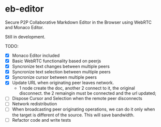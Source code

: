 # eb-editor

Secure P2P Collaborative Markdown Editor in the Browser using WebRTC and Monaco Editor.

Still in development.

TODO:

- [x] Monaco Editor included
- [x] Basic WebRTC functionality based on peerjs
- [x] Syncronize text changes between multiple peers
- [x] Syncronize text selection between multiple peers
- [x] Syncronize cursor between multiple peers
- [x] Update URL when originating peer leaves network. 
    - 1 node create the doc, another 2 connect to it, the original disconnect. the 2 remaingin must be connected and the url updated;
- [ ] Dispose Cursor and Selection when the remote peer disconnects
- [ ] Network redistribution
- [ ] When broadcasting peer originating operations, we can do it only when the target is different of the source. This will save bandwidth.
- [ ] Refactor code and write tests